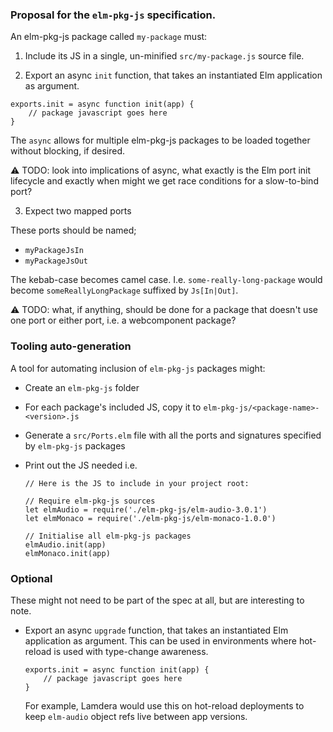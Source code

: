 
### Proposal for the `elm-pkg-js` specification.


An elm-pkg-js package called `my-package` must:

1. Include its JS in a single, un-minified `src/my-package.js` source file.

2. Export an async `init` function, that takes an instantiated Elm application as argument.

  ```
  exports.init = async function init(app) {
      // package javascript goes here
  }
  ```

  The `async` allows for multiple elm-pkg-js packages to be loaded together without blocking, if desired.

  :warning: TODO: look into implications of async, what exactly is the Elm port init lifecycle and exactly when might we get race conditions for a slow-to-bind port?

3. Expect two mapped ports

  These ports should be named;

  - `myPackageJsIn`
  - `myPackageJsOut`

  The kebab-case becomes camel case. I.e. `some-really-long-package` would become `someReallyLongPackage` suffixed by `Js[In|Out]`.

  :warning: TODO: what, if anything, should be done for a package that doesn't use one port or either port, i.e. a webcomponent package?


### Tooling auto-generation

A tool for automating inclusion of `elm-pkg-js` packages might:

- Create an `elm-pkg-js` folder
- For each package's included JS, copy it to `elm-pkg-js/<package-name>-<version>.js`
- Generate a `src/Ports.elm` file with all the ports and signatures specified by `elm-pkg-js` packages

- Print out the JS needed i.e.
  ```
  // Here is the JS to include in your project root:

  // Require elm-pkg-js sources
  let elmAudio = require('./elm-pkg-js/elm-audio-3.0.1')
  let elmMonaco = require('./elm-pkg-js/elm-monaco-1.0.0')

  // Initialise all elm-pkg-js packages
  elmAudio.init(app)
  elmMonaco.init(app)
  ```


### Optional

These might not need to be part of the spec at all, but are interesting to note.

- Export an async `upgrade` function, that takes an instantiated Elm application as argument. This can be used in environments where hot-reload is used with type-change awareness.

  ```
  exports.init = async function init(app) {
      // package javascript goes here
  }
  ```

  For example, Lamdera would use this on hot-reload deployments to keep `elm-audio` object refs live between app versions.
